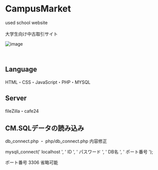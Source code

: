 # CampusMarket
used school website
<br><br>
大学生向け中古取引サイト
<br>

![image](https://user-images.githubusercontent.com/118879439/227265000-860406aa-d6d8-4369-b911-e93cf32475f1.png)

<br>

## Language
HTML・CSS・JavaScript・PHP・MYSQL
<br>

## Server
fileZilla・cafe24
<br>

## CM.SQLデータの読み込み
db_connect.php ・ php/db_connect.php 内容修正

mysqli_connect(' localhost ', ' ID ', ' パスワード ', ' DB名 ', ' ポート番号 ');

ポート番号 3306 省略可能
